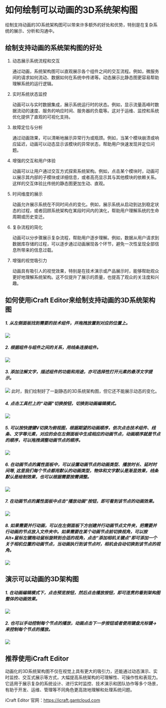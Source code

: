 <!--
 * @Descripttion: 
 * @MainAuthor: 
-->

# 如何绘制可以动画的3D系统架构图

绘制支持动画的3D系统架构图可以带来许多额外的好处和优势，特别是在复杂系统的展示、分析和沟通中。

## 绘制支持动画的系统架构图的好处

1. 动态展示系统流程和交互

	通过动画，系统架构图可以直观展示各个组件之间的交互流程。例如，微服务间的请求如何流动、数据如何在系统中传递等。动态展示比静态图更容易帮助理解系统的运行逻辑。

2. 实时系统状态监控

	动画可以与实时数据集成，展示系统运行时的状态。例如，显示流量高峰时数据流动的速度、服务的响应时间、服务器的负载等。这对于运维、监控和系统优化提供了直观的可视化支持。

3. 故障定位与分析

	通过动画效果，可以清晰地展示异常行为或瓶颈。例如，当某个模块崩溃或响应延迟，动画可以动态显示该模块的异常状态，帮助用户快速发现并定位问题。

4. 增强的交互和用户体验

	动画可以让用户通过交互方式探索系统架构。例如，点击某个模块时，动画可以展示其内部的子模块或详细信息，或者高亮显示其与其他模块的依赖关系。这样的交互体验比传统的静态图更加生动、直观。

5. 时间维度的展示

	动画允许展示系统在不同时间点的变化。例如，展示系统从启动到达到稳定状态的过程，或者回顾系统架构在某段时间内的演化，帮助用户理解系统的生命周期或历史变迁。

6. 复杂流程的简化

	动画可以分步骤展示复杂流程，帮助用户逐步理解。例如，数据从用户请求到数据库存储的过程，可以逐步通过动画展现各个环节，避免一次性呈现全部信息所带来的信息过载。

7. 增强的视觉吸引力

	动画具有吸引人的视觉效果，特别是在技术演示或产品展示时，能够帮助观众更好地理解系统架构。这不仅提升了展示的质量，也提高了观众的关注度和兴趣。


## 如何使用iCraft Editor来绘制支持动画的3D系统架构图

##### 1. 从左侧面板找到需要的技术组件，并拖拽放置到对应的位置上。
![](../public/blog/animation/1.jpg)
##### 2. 根据组件与组件之间的关系，用线条连接组件。
![](../public/blog/animation/2.jpg)
##### 3. 添加注解文字，描述组件的功能和用途，亦可选择性打开元素的悬浮文字提示。
![](../public/blog/animation/3.jpg)
此时，我们绘制好了一副静态的3D系统架构图，但它还不能展示动态的变化。

##### 4. 点击工具栏上的“动画”切换按钮，切换到动画编辑模式。
![](../public/blog/animation/4.jpg)
##### 5. 可以按快捷键V切换为俯视图，根据期望的动画顺序，依次点击技术组件、线条、文字等元素，对应的会在左侧面板中生成相应的动画节点，动画顺序就是节点的顺序，可以拖拽调整动画节点的顺序。
![](../public/blog/animation/5.jpg)
##### 6. 在动画节点的属性面板中，可以设置动画节点的动画类型、播放时长、延时时间等, 这里我们每个节点都用默认的动画类型，物体和文字默认是渐显效果，线条默认是绘制效果，也可以根据需要按需调整。
![](../public/blog/animation/6.jpg)
##### 7. 在动画节点的属性面板中点击“播放动画”按钮，即可看到该节点的动画效果。
![](../public/blog/animation/7.jpg)
  
##### 8.  如果需要并行动画，可以在左侧面板下方创建并行动画节点文件夹，把需要并行动画的节点放入文件夹中。如果需要在某个动画节点前切换视角，可以按Alt+鼠标左键拖动鼠标旋转到合适的视角，点击“添加相机关键点”即可添加一个关于相机位置的动画节点，当动画执行到该节点时，相机会自动切换到该节点的视角。
![](../public/blog/animation/8.jpg)

## 演示可以动画的3D架构图
##### 1. 在动画编辑模式下，点击预览按钮，然后点击播放按钮，即可连贯的看到架构图整体的动画效果。
![](../public/blog/animation/21.gif)

##### 2. 也可以手动控制每个节点的播放，动画点击下一步按钮或者使用键盘光标键→来控制每个节点的播放。
![](../public/blog/animation/22.jpg)

## 推荐使用iCraft Editor
动画化的3D系统架构图不仅在视觉上具有更大的吸引力，还能通过动态演示、实时监控、交互式展示等方式，大幅提高系统架构的可理解性、可操作性和表现力。它适用于展示复杂的系统设计、进行实时监控、技术演示和团队协作等多个场景，有助于开发、运维、管理等不同角色更高效地理解和处理系统问题。

iCraft Editor 官网：https://icraft.gantcloud.com